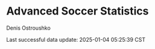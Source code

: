 # Advanced Soccer Statistics
Denis Ostroushko

<!-- gfm -->

Last successful data update: 2025-01-04 05:25:39 CST
